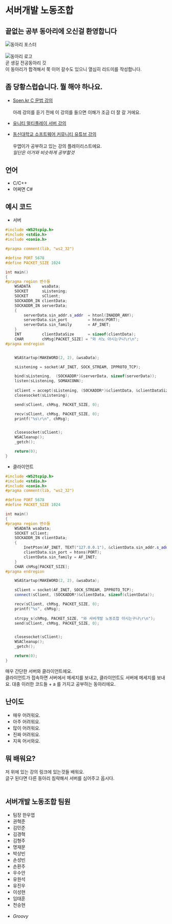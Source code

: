# 서버개발 노동조합
## 끝없는 공부 동아리에 오신걸 환영합니다
![동아리 포스터](https://cdn.discordapp.com/attachments/788559063759192091/821577897335848960/final.jpg)<br>
<br>
![동아리 로고](https://cdn.discordapp.com/attachments/788559063759192091/818415291146305546/sirnosirno.png)<br>
곧 생길 전공동아리 깃<br>
이 동아리가 합격해서 쭉 이어 갈수도 있으니 열심히 리드미를 작성합니다.

## 좀 당황스럽습니다. 뭘 해야 하나요.
* [Soen.kr C 문법 강의](http://www.soen.kr/lecture/ccpp/cpp1/cpp1.htm)<br><br>
아레 강의를 듣기 전에 이 강의를 들으면 이해가 조금 더 잘 갈 거에요.<br>

* [유니티 멀티플레이 서버 강의](https://www.youtube.com/watch?v=dQw4w9WgXcQ)<br>

* [동신대학교 소프트웨어 커뮤니티 유튜브 강의](https://www.youtube.com/playlist?list=PLrrTotxaO6kgEMm9YYRX-jwHAHhqSt8Ke)<br><br>
우앱이가 공부하고 있는 강의 플레이리스트에요.<br>
*일단은 이거와 비슷하게 공부할것*

## 언어
* C/C++
* 어쩌면 C#<br>

## 예시 코드
* 서버
```cpp
#include <WS2tcpip.h>
#include <stdio.h>
#include <conio.h>

#pragma comment(lib, "ws2_32")

#define PORT 5678
#define PACKET_SIZE 1024

int main()
{
#pragma region 변수들
	WSADATA		wsaData;
	SOCKET		sListening;
	SOCKET		sClient;
	SOCKADDR_IN clientData;
	SOCKADDR_IN serverData;
	{
		serverData.sin_addr.s_addr	= htonl(INADDR_ANY);
		serverData.sin_port			= htons(PORT);
		serverData.sin_family		= AF_INET;
	}
	INT			clientDataSize		= sizeof(clientData);
	CHAR		chMsg[PACKET_SIZE] = "와 서노 아시는구나\r\n";
#pragma endregion


	WSAStartup(MAKEWORD(2, 2), &wsaData);

	sListening = socket(AF_INET, SOCK_STREAM, IPPROTO_TCP);

	bind(sListening,  (SOCKADDR*)&serverData, sizeof(serverData));
	listen(sListening, SOMAXCONN);
	
	sClient = accept(sListening, (SOCKADDR*)&clientData, &clientDataSize);
	closesocket(sListening);

	send(sClient, chMsg, PACKET_SIZE, 0);

	recv(sClient, chMsg, PACKET_SIZE, 0);
	printf("%s\r\n", chMsg);


	closesocket(sClient);
	WSACleanup();
	_getch();

	return(0);
}
```
* 클라이언트
```cpp
#include <WS2tcpip.h>
#include <stdio.h>
#include <conio.h>
#pragma comment(lib, "ws2_32")

#define PORT 5678
#define PACKET_SIZE 1024

int main()
{
#pragma region 변수들
	WSADATA wsaData;
	SOCKET sClient;
	SOCKADDR_IN clientData;
	{
		InetPton(AF_INET, TEXT("127.0.0.1"), &clientData.sin_addr.s_addr);
		clientData.sin_port = htons(PORT);
		clientData.sin_family = AF_INET;
	}
	CHAR chMsg[PACKET_SIZE];
#pragma endregion

	WSAStartup(MAKEWORD(2, 2), &wsaData);

	sClient = socket(AF_INET, SOCK_STREAM, IPPROTO_TCP);
	connect(sClient, (SOCKADDR*)&clientData, sizeof(clientData));

	recv(sClient, chMsg, PACKET_SIZE, 0);
	printf("%s", chMsg);
	
	strcpy_s(chMsg, PACKET_SIZE, "와 서버개발 노동조합 아시는구나\r\n");
	send(sClient, chMsg, PACKET_SIZE, 0);


	closesocket(sClient);
	WSACleanup();
	_getch();

	return(0);
}
```

매우 간단한 서버와 클라이언트에요.<br>
클라이언트가 접속하면 서버에서 메세지를 보내고, 클라이언트도 서버에 메세지를 보내요.
대충 이러한 코드들 + a 를 가지고 공부하는 동아리에요.<br>

## 난이도
* 매우 어려워요.
* 아주 어려워요.
* 많이 어려워요.
* 진짜 어려워요.
* 지옥 어서와요.<br>

## 뭐 배워요?
저 위에 있는 강의 링크에 있는것들 배워요.<br>
글구 된다면 다른 동아리 침략해서 서버를 심어주고 옵시다.<br><br>

## 서버개발 노동조합 팀원
* 팀장 한우엽
* 권혁준
* 김민준
* 김경혁
* 김형주
* 명재문
* 박상빈
* 손성빈
* 손환주
* 우수안
* 유원석
* 유진우
* 이성현
* 임태훈
* 천승현<br><br>
* *Groovy*
